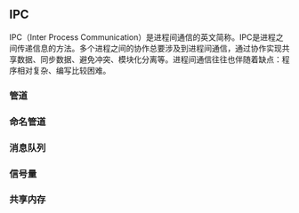 ## IPC

IPC（Inter Process Communication）是进程间通信的英文简称。IPC是进程之间传递信息的方法。多个进程之间的协作总要涉及到进程间通信，通过协作实现共享数据、同步数据、避免冲突、模块化分离等。进程间通信往往也伴随着缺点：程序相对复杂、编写比较困难。



###  管道





### 命名管道



### 消息队列





### 信号量





### 共享内存

